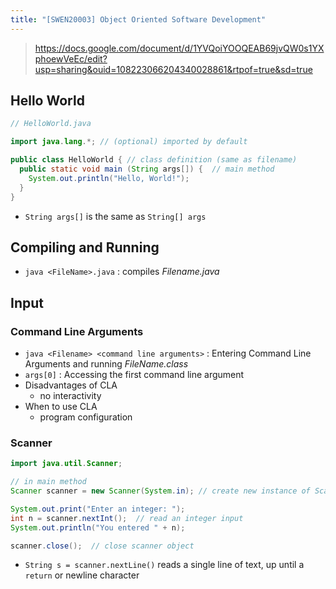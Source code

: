 ```yaml
---
title: "[SWEN20003] Object Oriented Software Development"
---
```


> https://docs.google.com/document/d/1YVQoiYOOQEAB69jvQW0s1YXphoewVeEc/edit?usp=sharing&ouid=108223066204340028861&rtpof=true&sd=true

## Hello World

```java
// HelloWorld.java

import java.lang.*; // (optional) imported by default

public class HelloWorld { // class definition (same as filename)
  public static void main (String args[]) {  // main method
    System.out.println("Hello, World!");
  }
}
```

- `String args[]` is the same as `String[] args`

## Compiling and Running

- `java <FileName>.java` : compiles _Filename.java_

## Input

### Command Line Arguments

- `java <Filename> <command line arguments>` : Entering Command Line Arguments and running _FileName.class_
- `args[0]` : Accessing the first command line argument
- Disadvantages of CLA
  - no interactivity
- When to use CLA
  - program configuration

### Scanner

```java
import java.util.Scanner;

// in main method
Scanner scanner = new Scanner(System.in); // create new instance of Scanner object

System.out.print("Enter an integer: ");
int n = scanner.nextInt();  // read an integer input
System.out.println("You entered " + n);

scanner.close();  // close scanner object
```

- `String s = scanner.nextLine()` reads a single line of text, up until a `return` or newline character
